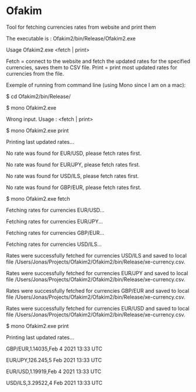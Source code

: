 # Ofakim
Tool for fetching currencies rates from website and print them

The executable is : Ofakim2/bin/Release/Ofakim2.exe

Usage Ofakim2.exe <fetch | print>

Fetch = connect to the website and fetch the updated rates for the specified currencies, saves them to CSV file.
Print = print most updated rates for currencies from the file.

Exemple of running from command line (using Mono since I am on a mac):

$ cd Ofakim2/bin/Release/ 

$ mono Ofakim2.exe 

Wrong input. Usage : <fetch | print>

$ mono Ofakim2.exe print

Printing last updated rates...

No rate was found for EUR/USD, please fetch rates first.

No rate was found for EUR/JPY, please fetch rates first.

No rate was found for USD/ILS, please fetch rates first.

No rate was found for GBP/EUR, please fetch rates first.

$ mono Ofakim2.exe fetch

Fetching rates for currencies EUR/USD...

Fetching rates for currencies EUR/JPY...

Fetching rates for currencies GBP/EUR...

Fetching rates for currencies USD/ILS...

Rates were successfully fetched for currencies USD/ILS and saved to local file /Users/Jonas/Projects/Ofakim2/Ofakim2/bin/Release/xe-currency.csv.

Rates were successfully fetched for currencies EUR/JPY and saved to local file /Users/Jonas/Projects/Ofakim2/Ofakim2/bin/Release/xe-currency.csv.

Rates were successfully fetched for currencies GBP/EUR and saved to local file /Users/Jonas/Projects/Ofakim2/Ofakim2/bin/Release/xe-currency.csv.

Rates were successfully fetched for currencies EUR/USD and saved to local file /Users/Jonas/Projects/Ofakim2/Ofakim2/bin/Release/xe-currency.csv.

$ mono Ofakim2.exe print

Printing last updated rates...

GBP/EUR,1.14035,Feb 4 2021 13:33 UTC

EUR/JPY,126.245,5 Feb 2021 13:33 UTC

EUR/USD,1.19919,Feb 4 2021 13:33 UTC

USD/ILS,3.29522,4 Feb 2021 13:33 UTC
